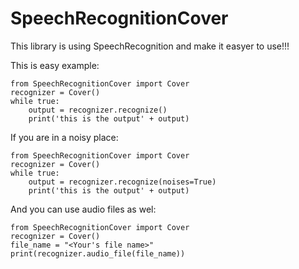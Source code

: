 # SpeechRecognitionCover

This library is using SpeechRecognition and make it easyer to use!!!

This is easy example:


      
    from SpeechRecognitionCover import Cover
    recognizer = Cover()
    while true:
        output = recognizer.recognize()
        print('this is the output' + output)
      
      

If you are in a noisy place:

      
    from SpeechRecognitionCover import Cover
    recognizer = Cover()
    while true:
        output = recognizer.recognize(noises=True)
        print('this is the output' + output)
      
And you can use audio files as wel:

    from SpeechRecognitionCover import Cover
    recognizer = Cover()
    file_name = "<Your's file name>"
    print(recognizer.audio_file(file_name))
